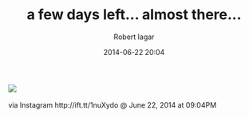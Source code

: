 ﻿---
layout: post
title: a few days left... almost there...
date: 2014-06-22 20:04
author: "Robert Iagar"
comments: true
tags: [Day to day, IFTTT, Instagram]
---
<div><img src='http://robertiagar.files.wordpress.com/2014/06/694e4-10431966_310618912437036_695696684_n.jpg' /><br /><br /><div>via Instagram http://ift.tt/1nuXydo @ June 22, 2014 at 09:04PM</div><br /></div>
